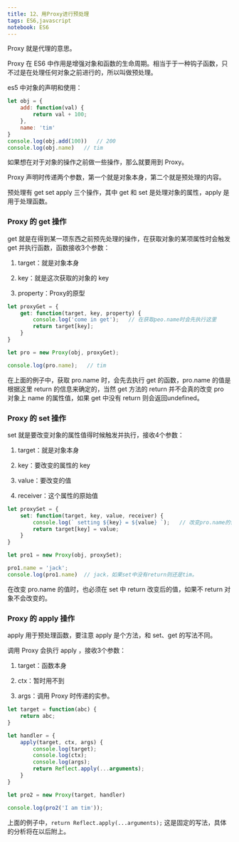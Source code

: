 ```yaml
---
title: 12、用Proxy进行预处理
tags: ES6,javascript
notebook: ES6
---
```


Proxy 就是代理的意思。

Proxy 在 ES6 中作用是增强对象和函数的生命周期。相当于于一种钩子函数，只不过是在处理任何对象之前进行的，所以叫做预处理。

es5 中对象的声明和使用：

```js
let obj = {
	add: function(val) {
		return val + 100;
	},
	name: 'tim'
}
console.log(obj.add(100))   // 200
console.log(obj.name)   // tim
```

如果想在对于对象的操作之前做一些操作，那么就要用到 Proxy。

Proxy 声明时传递两个参数，第一个就是对象本身，第二个就是预处理的内容。

预处理有 get set apply 三个操作，其中 get 和 set 是处理对象的属性，apply 是用于处理函数。

### Proxy 的 get 操作

get 就是在得到某一项东西之前预先处理的操作，在获取对象的某项属性时会触发 get 并执行函数，函数接收3个参数：

1. target：就是对象本身

2. key：就是这次获取的对象的 key

3. property：Proxy的原型

```js
let proxyGet = {
	get: function(target, key, property) {
		console.log('come in get');   // 在获取peo.name时会先执行这里
		return target[key];		
	}
}

let pro = new Proxy(obj, proxyGet);

console.log(pro.name);   // tim
```

在上面的例子中，获取 pro.name 时，会先去执行 get 的函数，pro.name 的值是根据这里 return 的信息来确定的，当然 get 方法的 return 并不会真的改变 pro 对象上 name 的属性值，如果 get 中没有 return 则会返回undefined。

### Proxy 的 set 操作

set 就是要改变对象的属性值得时候触发并执行，接收4个参数：

1. target：就是对象本身

2. key：要改变的属性的 key

3. value：要改变的值

4. receiver：这个属性的原始值

```js
let proxySet = {
	set: function(target, key, value, receiver) {
		console.log(` setting ${key} = ${value} `);   // 改变pro.name的值会先执行这里
		return target[key] = value;
	}
}

let pro1 = new Proxy(obj, proxySet);

pro1.name = 'jack';
console.log(pro1.name)  // jack，如果set中没有return则还是tim。
```

在改变 pro.name 的值时，也必须在 set 中 return 改变后的值，如果不 return 对象不会改变的。

### Proxy 的 apply 操作

apply 用于预处理函数，要注意 apply 是个方法，和 set、get 的写法不同。

调用 Proxy 会执行 apply ，接收3个参数：

1. target：函数本身

2. ctx：暂时用不到

3. args：调用 Proxy 时传递的实参。

```js
let target = function(abc) {
	return abc;
}

let handler = {
	apply(target, ctx, args) {
		console.log(target);
		console.log(ctx);
		console.log(args);
		return Reflect.apply(...arguments);
	}
}

let pro2 = new Proxy(target, handler)

console.log(pro2('I am tim'));

```

上面的例子中，`return Reflect.apply(...arguments);` 这是固定的写法，具体的分析将在以后附上。